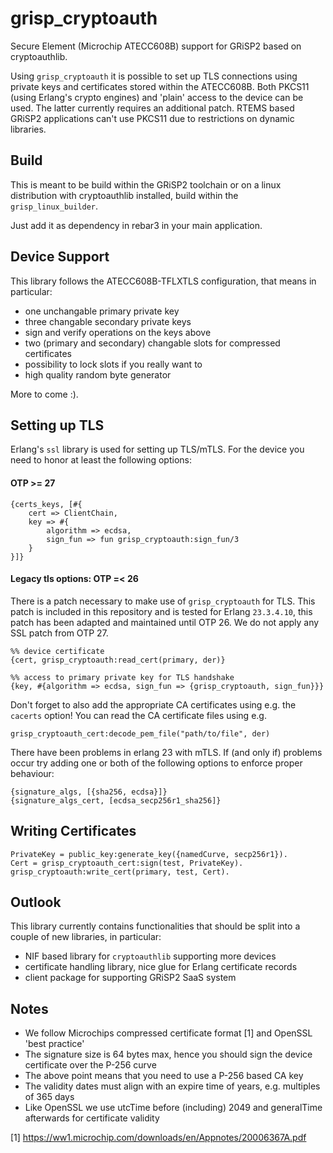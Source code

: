 grisp_cryptoauth
================

Secure Element (Microchip ATECC608B) support for GRiSP2 based on cryptoauthlib.

Using `grisp_cryptoauth` it is possible to set up TLS connections using private
keys and certificates stored within the ATECC608B. Both PKCS11 (using Erlang's
crypto engines) and 'plain' access to the device can be used. The latter currently
requires an additional patch. RTEMS based GRiSP2 applications can't use PKCS11
due to restrictions on dynamic libraries.


Build
-----

This is meant to be build within the GRiSP2 toolchain or on a linux distribution
with cryptoauthlib installed, build within the `grisp_linux_builder`.

Just add it as dependency in rebar3 in your main application.


Device Support
--------------

This library follows the ATECC608B-TFLXTLS configuration, that means in particular:

* one unchangable primary private key
* three changable secondary private keys
* sign and verify operations on the keys above
* two (primary and secondary) changable slots for compressed certificates
* possibility to lock slots if you really want to
* high quality random byte generator

More to come :).


Setting up TLS
--------------
Erlang's `ssl` library is used for setting up TLS/mTLS. For the device
you need to honor at least the following options:
#### OTP >= 27
```
{certs_keys, [#{
    cert => ClientChain,
    key => #{
        algorithm => ecdsa,
        sign_fun => fun grisp_cryptoauth:sign_fun/3
    }
}]}
```
#### Legacy tls options: OTP =< 26
There is a patch necessary to make use of `grisp_cryptoauth` for TLS. This
patch is included in this repository and is tested for Erlang `23.3.4.10`, this patch has been adapted and maintained until OTP 26. We do not apply any SSL patch from OTP 27.

```
%% device certificate
{cert, grisp_cryptoauth:read_cert(primary, der)}

%% access to primary private key for TLS handshake
{key, #{algorithm => ecdsa, sign_fun => {grisp_cryptoauth, sign_fun}}}
```

Don't forget to also add the appropriate CA certificates using e.g. the
`cacerts` option! You can read the CA certificate files using e.g.

```
grisp_cryptoauth_cert:decode_pem_file("path/to/file", der)
```

There have been problems in erlang 23 with mTLS. If (and only if) problems
occur try adding one or both of the following options to enforce proper behaviour:

```
{signature_algs, [{sha256, ecdsa}]}
{signature_algs_cert, [ecdsa_secp256r1_sha256]}
```


Writing Certificates
--------------------

```
PrivateKey = public_key:generate_key({namedCurve, secp256r1}).
Cert = grisp_cryptoauth_cert:sign(test, PrivateKey).
grisp_cryptoauth:write_cert(primary, test, Cert).
```


Outlook
-------

This library currently contains functionalities that should be split into
a couple of new libraries, in particular:

* NIF based library for `cryptoauthlib` supporting more devices
* certificate handling library, nice glue for Erlang certificate records
* client package for supporting GRiSP2 SaaS system


Notes
-----

* We follow Microchips compressed certificate format [1] and OpenSSL 'best practice'
* The signature size is 64 bytes max, hence you should sign the device certificate over the P-256 curve
* The above point means that you need to use a P-256 based CA key
* The validity dates must align with an expire time of years, e.g. multiples of 365 days
* Like OpenSSL we use utcTime before (including) 2049 and generalTime afterwards for certificate validity

[1] https://ww1.microchip.com/downloads/en/Appnotes/20006367A.pdf
